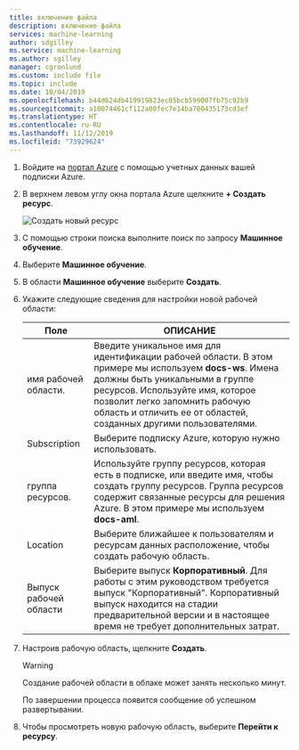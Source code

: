 ```yaml
---
title: включение файла
description: включение файла
services: machine-learning
author: sdgilley
ms.service: machine-learning
ms.author: sgilley
manager: cgronlund
ms.custom: include file
ms.topic: include
ms.date: 10/04/2019
ms.openlocfilehash: b44d624db419919823ec85bcb599007fb75c92b9
ms.sourcegitcommit: a10074461cf112a00fec7e14ba700435173cd3ef
ms.translationtype: HT
ms.contentlocale: ru-RU
ms.lasthandoff: 11/12/2019
ms.locfileid: "73929624"
---
```

1. Войдите на [портал Azure](https://portal.azure.com/) с помощью учетных данных вашей подписки Azure. 

1. В верхнем левом углу окна портала Azure щелкните **+ Создать ресурс**.

      ![Создать новый ресурс](media/aml-create-in-portal/create-workspace.gif)

1. С помощью строки поиска выполните поиск по запросу **Машинное обучение**.

1. Выберите **Машинное обучение**.

1. В области **Машинное обучение** выберите **Создать**.

1. Укажите следующие сведения для настройки новой рабочей области:

   Поле|ОПИСАНИЕ 
   ---|---
   имя рабочей области. |Введите уникальное имя для идентификации рабочей области. В этом примере мы используем **docs-ws**. Имена должны быть уникальными в группе ресурсов. Используйте имя, которое позволит легко запомнить рабочую область и отличить ее от областей, созданных другими пользователями. 
   Subscription |Выберите подписку Azure, которую нужно использовать.
   группа ресурсов. | Используйте группу ресурсов, которая есть в подписке, или введите имя, чтобы создать группу ресурсов. Группа ресурсов содержит связанные ресурсы для решения Azure. В этом примере мы используем **docs-aml**. 
   Location | Выберите ближайшее к пользователям и ресурсам данных расположение, чтобы создать рабочую область.
   Выпуск рабочей области | Выберите выпуск **Корпоративный**. Для работы с этим руководством требуется выпуск "Корпоративный". Корпоративный выпуск находится на стадии предварительной версии и в настоящее время не требует дополнительных затрат. 

1. Настроив рабочую область, щелкните **Создать**. 

   > [!WARNING] 
   > Создание рабочей области в облаке может занять несколько минут.

   По завершении процесса появится сообщение об успешном развертывании. 
 
 1. Чтобы просмотреть новую рабочую область, выберите **Перейти к ресурсу**.

